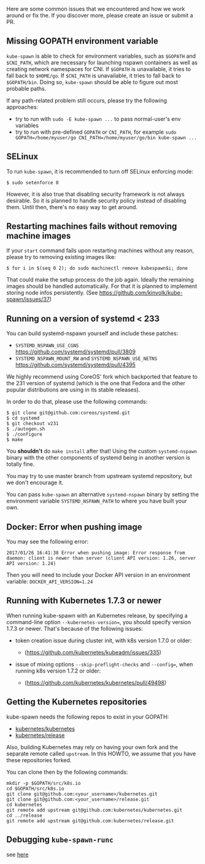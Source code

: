 Here are some common issues that we encountered and how we work around or
fix the. If you discover more, please create an issue or submit a PR.

## Missing GOPATH environment variable

`kube-spawn` is able to check for environment variables, such as `$GOPATH` and `$CNI_PATH`, which are necessary for launching nspawn containers as well as creating network namespaces for CNI. If `$GOPATH` is unavailable, it tries to fall back to `$HOME/go`. If `$CNI_PATH` is unavailable, it tries to fall back to `$GOPATH/bin`. Doing so, `kube-spawn` should be able to figure out most probable paths.

If any path-related problem still occurs, please try the following approaches:

* try to run with `sudo -E kube-spawn ...` to pass normal-user's env variables
* try to run with pre-defined `GOPATH` or `CNI_PATH`, for example `sudo GOPATH=/home/myuser/go CNI_PATH=/home/myuser/go/bin kube-spawn ...`

## SELinux

To run `kube-spawn`, it is recommended to turn off SELinux enforcing mode:

```
$ sudo setenforce 0
```

However, it is also true that disabling security framework is not always desirable. So it is planned to handle security policy instead of disabling them. Until then, there's no easy way to get around.

## Restarting machines fails without removing machine images

If your `start` command fails upon restarting machines without any reason, please try to removing existing images like:

```
$ for i in $(seq 0 2); do sudo machinectl remove kubespawn$i; done
```

That could make the setup process do the job again. Ideally the remaining images should be handled automatically. For that it is planned to implement storing node infos persistently. (See https://github.com/kinvolk/kube-spawn/issues/37)

## Running on a version of systemd < 233

You can build systemd-nspawn yourself and include these patches:

* `SYSTEMD_NSPAWN_USE_CGNS` https://github.com/systemd/systemd/pull/3809
* `SYSTEMD_NSPAWN_MOUNT_RW` and `SYSTEMD_NSPAWN_USE_NETNS` https://github.com/systemd/systemd/pull/4395

We highly recommend using CoreOS' fork which backported that feature
to the 231 version of systemd (which is the one that Fedora and
the other popular distributions are using in its stable releases).

In order to do that, please use the following commands:

```
$ git clone git@github.com:coreos/systemd.git
$ cd systemd
$ git checkout v231
$ ./autogen.sh
$ ./configure
$ make
```

You **shouldn't** do `make install` after that! Using the custom
`systemd-nspawn` binary with the other components of systemd being
in another version is totally fine.

You may try to use master branch from upstream systemd repository, but we
don't encourage it.

You can pass `kube-spawn` an alternative `systemd-nspawn` binary by setting the
environment variable `SYSTEMD_NSPAWN_PATH` to where you have built your own.


## Docker: Error when pushing image

You may see the following error:
```
2017/01/26 16:41:38 Error when pushing image: Error response from daemon: client is newer than server (client API version: 1.26, server API version: 1.24)
```

Then you will need to include your Docker API version in an
environment variable: `DOCKER_API_VERSION=1.24 `

## Running with Kubernetes 1.7.3 or newer

When running kube-spawn with an Kubernetes release, by specifying a
command-line option `--kubernetes-version=`, you should specify
version 1.7.3 or newer. That's because of the following issues:

* token creation issue during cluster init, with k8s version 1.7.0 or older:
  - (https://github.com/kubernetes/kubeadm/issues/335)

* issue of mixing options `--skip-preflight-checks` and `--config=`, when running k8s version 1.7.2 or older:
  - (https://github.com/kubernetes/kubernetes/pull/49498)

## Getting the Kubernetes repositories

kube-spawn needs the following repos to exist in your GOPATH:

* [kubernetes/kubernetes](https://github.com/kubernetes/kubernetes)
* [kubernetes/release](https://github.com/kubernetes/release)

Also, building Kubernetes may rely on having your own fork and the
separate remote called `upstream`. In this HOWTO, we assume that
you have these repositories forked.

You can clone then by the following commands:

```
mkdir -p $GOPATH/src/k8s.io
cd $GOPATH/src/k8s.io
git clone git@github.com:<your_username>/kubernetes.git
git clone git@github.com:<your_username>/release.git
cd kubernetes
git remote add upstream git@github.com:kubernetes/kubernetes.git
cd ../release
git remote add upstream git@github.com:kubernetes/release.git
```

## Debugging `kube-spawn-runc`

see [here](../cmd/kube-spawn-runc/README.md)
